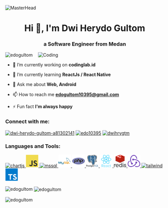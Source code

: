 ![MasterHead](https://jayamwebsolutions.com/img/website.gif)
<h1 align="center">Hi 👋, I'm Dwi Herydo Gultom</h1>
<h3 align="center">a Software Engineer from Medan</h3>
<img src="https://miro.medium.com/v2/resize:fit:1360/1*IRGHmiGsa16stedQvIaZfw.gif" alt="Coding" width="400" align="right">

<p align="left"> <img src="https://komarev.com/ghpvc/?username=edogultom&label=Profile%20views&color=0e75b6&style=flat" alt="edogultom" /> </p>

- 🔭 I’m currently working on **codinglab.id**

- 🌱 I’m currently learning **ReactJs / React Native**

- 💬 Ask me about **Web, Android**

- 📫 How to reach me **edogultom10395@gmail.com**

- ⚡ Fun fact **I'm always happy**

<h3 align="left">Connect with me:</h3>
<p align="left">
<a href="https://linkedin.com/in/dwi-herydo-gultom-a81302141" target="blank"><img align="center" src="https://raw.githubusercontent.com/rahuldkjain/github-profile-readme-generator/master/src/images/icons/Social/linked-in-alt.svg" alt="dwi-herydo-gultom-a81302141" height="30" width="40" /></a>
<a href="https://fb.com/edo10395" target="blank"><img align="center" src="https://raw.githubusercontent.com/rahuldkjain/github-profile-readme-generator/master/src/images/icons/Social/facebook.svg" alt="edo10395" height="30" width="40" /></a>
<a href="https://instagram.com/dwihrygtm" target="blank"><img align="center" src="https://raw.githubusercontent.com/rahuldkjain/github-profile-readme-generator/master/src/images/icons/Social/instagram.svg" alt="dwihrygtm" height="30" width="40" /></a>
</p>

<h3 align="left">Languages and Tools:</h3>
<p align="left"> <a href="https://www.chartjs.org" target="_blank" rel="noreferrer"> <img src="https://www.chartjs.org/media/logo-title.svg" alt="chartjs" width="40" height="40"/> </a> <a href="https://developer.mozilla.org/en-US/docs/Web/JavaScript" target="_blank" rel="noreferrer"> <img src="https://raw.githubusercontent.com/devicons/devicon/master/icons/javascript/javascript-original.svg" alt="javascript" width="40" height="40"/> </a> <a href="https://www.microsoft.com/en-us/sql-server" target="_blank" rel="noreferrer"> <img src="https://www.svgrepo.com/show/303229/microsoft-sql-server-logo.svg" alt="mssql" width="40" height="40"/> </a> <a href="https://www.mysql.com/" target="_blank" rel="noreferrer"> <img src="https://raw.githubusercontent.com/devicons/devicon/master/icons/mysql/mysql-original-wordmark.svg" alt="mysql" width="40" height="40"/> </a> <a href="https://www.php.net" target="_blank" rel="noreferrer"> <img src="https://raw.githubusercontent.com/devicons/devicon/master/icons/php/php-original.svg" alt="php" width="40" height="40"/> </a> <a href="https://www.postgresql.org" target="_blank" rel="noreferrer"> <img src="https://raw.githubusercontent.com/devicons/devicon/master/icons/postgresql/postgresql-original-wordmark.svg" alt="postgresql" width="40" height="40"/> </a> <a href="https://reactjs.org/" target="_blank" rel="noreferrer"> <img src="https://raw.githubusercontent.com/devicons/devicon/master/icons/react/react-original-wordmark.svg" alt="react" width="40" height="40"/> </a> <a href="https://redis.io" target="_blank" rel="noreferrer"> <img src="https://raw.githubusercontent.com/devicons/devicon/master/icons/redis/redis-original-wordmark.svg" alt="redis" width="40" height="40"/> </a> <a href="https://redux.js.org" target="_blank" rel="noreferrer"> <img src="https://raw.githubusercontent.com/devicons/devicon/master/icons/redux/redux-original.svg" alt="redux" width="40" height="40"/> </a> <a href="https://tailwindcss.com/" target="_blank" rel="noreferrer"> <img src="https://www.vectorlogo.zone/logos/tailwindcss/tailwindcss-icon.svg" alt="tailwind" width="40" height="40"/> </a> <a href="https://www.typescriptlang.org/" target="_blank" rel="noreferrer"> <img src="https://raw.githubusercontent.com/devicons/devicon/master/icons/typescript/typescript-original.svg" alt="typescript" width="40" height="40"/> </a> </p>

<p><img align="left" src="https://github-readme-stats.vercel.app/api/top-langs?username=edogultom&show_icons=true&locale=en&layout=compact" alt="edogultom" /></p>

<p>&nbsp;<img align="center" src="https://github-readme-stats.vercel.app/api?username=edogultom&show_icons=true&locale=en" alt="edogultom" /></p>

<p><img align="center" src="https://github-readme-streak-stats.herokuapp.com/?user=edogultom&" alt="edogultom" /></p>

